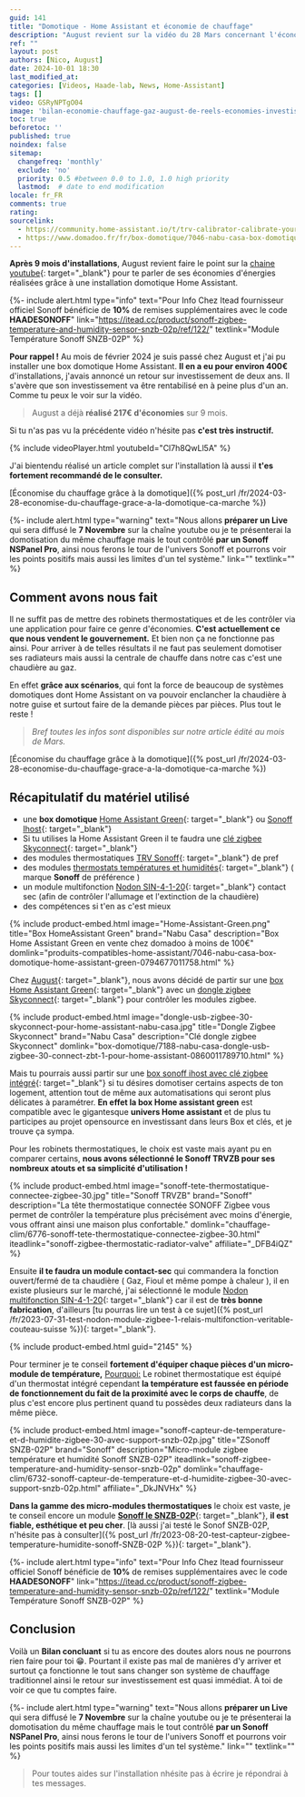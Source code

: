 ```yaml
---
guid: 141
title: "Domotique - Home Assistant et économie de chauffage"
description: "August revient sur la vidéo du 28 Mars concernant l'économie de chauffage et la domotique ça marche et apporte des chiffres sur sa consommation et ses économies réalisées depuis Février 2024"
ref: ""
layout: post
authors: [Nico, August]
date: 2024-10-01 18:30
last_modified_at: 
categories: [Videos, Haade-lab, News, Home-Assistant]
tags: []
video: GSRyNPTgO04
image: 'bilan-economie-chauffage-gaz-august-de-reels-economies-investissement-minime.png'
toc: true
beforetoc: ''
published: true
noindex: false
sitemap:
  changefreq: 'monthly'
  exclude: 'no'
  priority: 0.5 #between 0.0 to 1.0, 1.0 high priority
  lastmod:  # date to end modification
locale: fr_FR
comments: true
rating:  
sourcelink:
  - https://community.home-assistant.io/t/trv-calibrator-calibrate-your-valve-with-an-external-sensor-probably-trv-agnostic/451424
  - https://www.domadoo.fr/fr/box-domotique/7046-nabu-casa-box-domotique-home-assistant-green-0794677011758.html?domid=39
---
```

**Après 9 mois d'installations**, August revient faire le point sur la [chaine youtube](https://www.youtube.com/@haade-fr){: target="_blank"} pour te parler de ses économies d'énergies réalisées grâce à une installation domotique Home Assistant.

{%- include alert.html type="info" text="Pour Info Chez Itead fournisseur officiel Sonoff bénéficie de <b>10%</b> de remises supplémentaires avec le code <b>HAADESONOFF</b>" link="https://itead.cc/product/sonoff-zigbee-temperature-and-humidity-sensor-snzb-02p/ref/122/" textlink="Module Température Sonoff SNZB-02P" %}

**Pour rappel !** Au mois de février 2024 je suis passé chez August et j'ai pu installer une box domotique Home Assistant. **Il en a eu pour environ 400€** d'installations, j'avais annoncé un retour sur investissement de deux ans. Il s'avère que son investissement va être rentabilisé en à peine plus d'un an. Comme tu peux le voir sur la vidéo. 

> August a déjà **réalisé 217€ d'économies** sur 9 mois.

Si tu n'as pas vu la précédente vidéo n'hésite pas **c'est très instructif.**

{% include videoPlayer.html youtubeId="Cl7h8QwLl5A" %}

J'ai bientendu réalisé un article complet sur l'installation là aussi il **t'es fortement recommandé de le consulter.**

[Économise du chauffage grâce à la domotique]({% post_url /fr/2024-03-28-economise-du-chauffage-grace-a-la-domotique-ca-marche %})

{%- include alert.html type="warning" text="Nous allons <b>préparer un Live</b> qui sera diffusé le <b>7 Novembre</b> sur la chaîne youtube ou je te présenterai la domotisation du même chauffage mais le tout contrôlé <b>par un Sonoff NSPanel Pro</b>, ainsi nous ferons le tour de l'univers Sonoff et pourrons voir les points positifs mais aussi les limites d'un tel système." link="" textlink="" %}

## Comment avons nous fait

Il ne suffit pas de mettre des robinets thermostatiques et de les contrôler via une application pour faire ce genre d'économies. **C'est actuellement ce que nous vendent le gouvernement.** Et bien non ça ne fonctionne pas ainsi. Pour arriver à de telles résultats il ne faut pas seulement domotiser ses radiateurs mais aussi la centrale de chauffe dans notre cas c'est une chaudière au gaz.

En effet **grâce aux scénarios**, qui font la force de beaucoup de systèmes domotiques dont Home Assistant on va pouvoir enclancher la chaudière à notre guise et surtout faire de la demande pièces par pièces. Plus tout le reste !

> *Bref toutes les infos sont disponibles sur notre article édité au mois de Mars.*

[Économise du chauffage grâce à la domotique]({% post_url /fr/2024-03-28-economise-du-chauffage-grace-a-la-domotique-ca-marche %})


## Récapitulatif du matériel utilisé

- une **box domotique** [Home Assistant Green](https://www.domadoo.fr/fr/box-domotique/7046-nabu-casa-box-domotique-home-assistant-green-0794677011758.html?domid=39){: target="_blank"} ou [Sonoff Ihost](https://www.domadoo.fr/fr/box-domotique/6715-box-domotique-ihost-local-zigbee-30-wifi-4gb-sonoff.html?domid=39){: target="_blank"}
- Si tu utilises la Home Assistant Green il te faudra une [clé zigbee Skyconnect](https://www.domadoo.fr/fr/box-domotique/6938-dongle-usb-zigbee-30-skyconnect-pour-home-assistant-nabu-casa-0794677011635.html?domid=39){: target="_blank"}
- des modules thermostatiques [TRV Sonoff](https://www.domadoo.fr/fr/chauffage-clim/6776-sonoff-tete-thermostatique-connectee-zigbee-30.html?domid=39){: target="_blank"} de pref
- des modules [thermostats températures et humidités](https://www.domadoo.fr/fr/chauffage-clim/6732-sonoff-capteur-de-temperature-et-d-humidite-zigbee-30-avec-support-snzb-02p.html?domid=39){: target="_blank"} ( marque **Sonoff** de préférence )
- un module multifonction [Nodon SIN-4-1-20](https://www.domadoo.fr/fr/peripheriques/5688-nodon-module-multifonction-zigbee-nodon-sin-4-1-20-onoff-contact-sec-3700313925188.html?domid=39){: target="_blank"} contact sec (afin de contrôler l'allumage et l'extinction de la chaudière)
- des compétences si t'en as c'est mieux

{% include product-embed.html image="Home-Assistant-Green.png" title="Box HomeAssistant Green" brand="Nabu Casa" description="Box Home Assistant Green en vente chez domadoo à moins de 100€" domlink="produits-compatibles-home-assistant/7046-nabu-casa-box-domotique-home-assistant-green-0794677011758.html" %}

Chez [August](/fr/auteur-august/){: target="_blank"}, nous avons décidé de partir sur une [box Home Assistant Green](https://www.domadoo.fr/fr/box-domotique/7046-nabu-casa-box-domotique-home-assistant-green-0794677011758.html?domid=39){: target="_blank"} avec un [dongle zigbee Skyconnect](https://www.domadoo.fr/fr/box-domotique/6938-dongle-usb-zigbee-30-skyconnect-pour-home-assistant-nabu-casa-0794677011635.html?domid=39){: target="_blank"} pour contrôler les modules zigbee. 

{% include product-embed.html image="dongle-usb-zigbee-30-skyconnect-pour-home-assistant-nabu-casa.jpg" title="Dongle Zigbee Skyconnect" brand="Nabu Casa" description="Clé dongle zigbee Skyconnect" domlink="box-domotique/7188-nabu-casa-dongle-usb-zigbee-30-connect-zbt-1-pour-home-assistant-0860011789710.html" %}

Mais tu pourrais aussi partir sur une [box sonoff ihost avec clé zigbee intégré](https://www.domadoo.fr/fr/box-domotique/6715-box-domotique-ihost-local-zigbee-30-wifi-4gb-sonoff.html?domid=39){: target="_blank"} si tu désires domotiser certains aspects de ton logement, attention tout de même aux automatisations qui seront plus délicates à paramétrer. **En effet la box Home assistant green** est compatible avec le gigantesque **univers Home assistant** et de plus tu participes au projet opensource en investissant dans leurs Box et clés, et je trouve ça sympa.

Pour les robinets thermostatiques, le choix est vaste mais ayant pu en comparer certains, **nous avons sélectionné le Sonoff TRVZB pour ses nombreux atouts et sa simplicité d'utilisation !**

{% include product-embed.html image="sonoff-tete-thermostatique-connectee-zigbee-30.jpg" title="Sonoff TRVZB" brand="Sonoff" description="La tête thermostatique connectée SONOFF Zigbee vous permet de contrôler la température plus précisément avec moins d'énergie, vous offrant ainsi une maison plus confortable." domlink="chauffage-clim/6776-sonoff-tete-thermostatique-connectee-zigbee-30.html" iteadlink="sonoff-zigbee-thermostatic-radiator-valve" affiliate="_DFB4iQZ" %}

Ensuite **il te faudra un module contact-sec** qui commandera la fonction ouvert/fermé de ta chaudière ( Gaz, Fioul et même pompe à chaleur ), il en existe plusieurs sur le marché, j'ai sélectionné le module [Nodon multifonction SIN-4-1-20](https://www.domadoo.fr/fr/peripheriques/5688-nodon-module-multifonction-zigbee-nodon-sin-4-1-20-onoff-contact-sec-3700313925188.html?domid=39){: target="_blank"} car il est de **très bonne fabrication**, d'ailleurs [tu pourras lire un test à ce sujet]({% post_url /fr/2023-07-31-test-nodon-module-zigbee-1-relais-multifonction-veritable-couteau-suisse %}){: target="_blank"}.

{% include product-embed.html guid="2145" %}

Pour terminer je te conseil **fortement d'équiper chaque pièces d'un micro-module de température,** <ins>Pourquoi:</ins> Le robinet thermostatique est équipé d'un thermostat intégré cependant **la température est faussée en période de fonctionnement du fait de la proximité avec le corps de chauffe**, de plus c'est encore plus pertinent quand tu possèdes deux radiateurs dans la même pièce. 

{% include product-embed.html image="sonoff-capteur-de-temperature-et-d-humidite-zigbee-30-avec-support-snzb-02p.jpg" title="ZSonoff SNZB-02P" brand="Sonoff" description="Micro-module zigbee température et humidité Sonoff SNZB-02P" iteadlink="sonoff-zigbee-temperature-and-humidity-sensor-snzb-02p" domlink="chauffage-clim/6732-sonoff-capteur-de-temperature-et-d-humidite-zigbee-30-avec-support-snzb-02p.html" affiliate="_DkJNVHx" %}

**Dans la gamme des micro-modules thermostatiques** le choix est vaste, je te conseil encore un module [**Sonoff le SNZB-02P**](https://www.domadoo.fr/fr/chauffage-clim/6776-sonoff-tete-thermostatique-connectee-zigbee-30.html?domid=39){: target="_blank"}, **il est fiable, esthétique et peu cher**. [là aussi j'ai testé le Sonof SNZB-02P, n'hésite pas à consulter]({% post_url /fr/2023-08-20-test-capteur-zigbee-temperature-humidite-sonoff-SNZB-02P %}){: target="_blank"}.

{%- include alert.html type="info" text="Pour Info Chez Itead fournisseur officiel Sonoff bénéficie de <b>10%</b> de remises supplémentaires avec le code <b>HAADESONOFF</b>" link="https://itead.cc/product/sonoff-zigbee-temperature-and-humidity-sensor-snzb-02p/ref/122/" textlink="Module Température Sonoff SNZB-02P" %}

## Conclusion

Voilà un **Bilan concluant** si tu as encore des doutes alors nous ne pourrons rien faire pour toi 😁. Pourtant il existe pas mal de manières d'y arriver et surtout ça fonctionne le tout sans changer son système de chauffage traditionnel ainsi le retour sur investissement est quasi immédiat. À toi de voir ce que tu comptes faire.

{%- include alert.html type="warning" text="Nous allons <b>préparer un Live</b> qui sera diffusé le <b>7 Novembre</b> sur la chaîne youtube ou je te présenterai la domotisation du même chauffage mais le tout contrôlé <b>par un Sonoff NSPanel Pro</b>, ainsi nous ferons le tour de l'univers Sonoff et pourrons voir les points positifs mais aussi les limites d'un tel système." link="" textlink="" %}

> Pour toutes aides sur l'installation nhésite pas à écrire je répondrai à tes messages.

